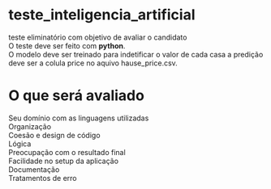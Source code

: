 # teste_inteligencia_artificial
teste eliminatório com objetivo de avaliar o candidato  
O teste deve ser feito com <strong>python</strong>.<br>
O modelo deve ser treinado para indetificar o valor de cada casa a predição deve ser a colula price no aquivo hause_price.csv.<br>
# O que será avaliado
Seu domínio com as linguagens utilizadas<br>
Organização<br>
Coesão e design de código<br>
Lógica<br>
Preocupação com o resultado final<br>
Facilidade no setup da aplicação<br>
Documentação<br>
Tratamentos de erro<br>
